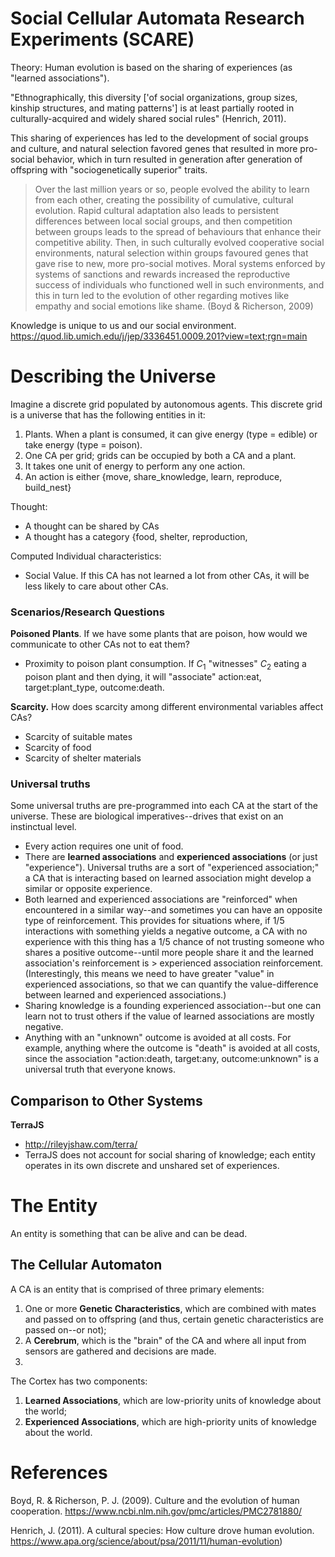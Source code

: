 # Social Cellular Automata Research Experiments (SCARE)

Theory: Human evolution is based on the sharing of experiences (as "learned 
associations"). 

"Ethnographically, this diversity ['of social organizations, group sizes, kinship structures, and mating patterns'] is at least partially rooted in culturally-acquired and widely shared social rules" (Henrich, 2011).

This sharing of experiences has led to the development of social groups and culture, and natural selection favored genes that resulted in more pro-social behavior, which in turn resulted in generation after generation of offspring with "sociogenetically superior" traits.

> Over the last million years or so, people evolved the ability to learn from each other, creating the possibility of cumulative, cultural evolution. Rapid cultural adaptation also leads to persistent differences between local social groups, and then competition between groups leads to the spread of behaviours that enhance their competitive ability. Then, in such culturally evolved cooperative social environments, natural selection within groups favoured genes that gave rise to new, more pro-social motives. Moral systems enforced by systems of sanctions and rewards increased the reproductive success of individuals who functioned well in such environments, and this in turn led to the evolution of other regarding motives like empathy and social emotions like shame. (Boyd & Richerson, 2009)

Knowledge is unique to us and our social environment. https://quod.lib.umich.edu/j/jep/3336451.0009.201?view=text;rgn=main

# Describing the Universe

Imagine a discrete grid populated by autonomous agents. This discrete grid is a 
universe that has the following entities in it:

1. Plants. When a plant is consumed, it can give energy (type = edible) or take energy (type = poison).
2. One CA per grid; grids can be occupied by both a CA and a plant.
4. It takes one unit of energy to perform any one action.
5. An action is either {move, share_knowledge, learn, reproduce, build_nest}

Thought:
* A thought can be shared by CAs
* A thought has a category {food, shelter, reproduction, 

Computed Individual characteristics:
* Social Value. If this CA has not learned a lot from other CAs, it will be less likely to care about other CAs. 

### Scenarios/Research Questions
**Poisoned Plants**. If we have some plants that are poison, how would we communicate to other CAs not to eat them? 
* Proximity to poison plant consumption. If $C_1$ "witnesses" $C_2$ eating a poison plant and then dying, it will "associate" action:eat, target:plant_type, outcome:death.

**Scarcity.** How does scarcity among different environmental variables affect CAs?
* Scarcity of suitable mates
* Scarcity of food
* Scarcity of shelter materials

### Universal truths
Some universal truths are pre-programmed into each CA at the start of the universe. These are biological imperatives--drives that exist on an instinctual level. 
* Every action requires one unit of food.
* There are **learned associations** and **experienced associations** (or just "experience"). Universal truths are a sort of "experienced association;" a CA that is interacting based on learned association might develop a similar or opposite experience. 
* Both learned and experienced associations are "reinforced" when encountered in a similar way--and sometimes you can have an opposite type of reinforcement. This provides for situations where, if 1/5 interactions with something yields a negative outcome, a CA with no experience with this thing has a 1/5 chance of not trusting someone who shares a positive outcome--until more people share it and the learned association's reinforcement is > experienced association reinforcement. (Interestingly, this means we need to have greater "value" in experienced associations, so that we can quantify the value-difference between learned and experienced associations.)
* Sharing knowledge is a founding experienced association--but one can learn not to trust others if the value of learned associations are mostly negative.
* Anything with an "unknown" outcome is avoided at all costs. For example, anything where the outcome is "death" is avoided at all costs, since the association "action:death, target:any, outcome:unknown" is a universal truth that everyone knows. 



## Comparison to Other Systems

**TerraJS**
* http://rileyjshaw.com/terra/
* TerraJS does not account for social sharing of knowledge; each entity operates in its own discrete and unshared set of experiences.


# The Entity

An entity is something that can be alive and can be dead. 

## The Cellular Automaton

A CA is an entity that is comprised of three primary elements:

1. One or more **Genetic Characteristics**, which are combined with mates and passed on to 
offspring (and thus, certain genetic characteristics are passed on--or not);
2. A **Cerebrum**, which is the "brain" of the CA and where all input from
sensors are gathered and decisions are made.
3. 

The Cortex has two components:

1. **Learned Associations**, which are low-priority units of knowledge about the
world;
3. **Experienced Associations**, which are high-priority units of knowledge
about the world.  




# References

Boyd, R. & Richerson, P. J. (2009). Culture and the evolution of human cooperation. https://www.ncbi.nlm.nih.gov/pmc/articles/PMC2781880/

Henrich, J. (2011). A cultural species: How culture drove human evolution. https://www.apa.org/science/about/psa/2011/11/human-evolution)
